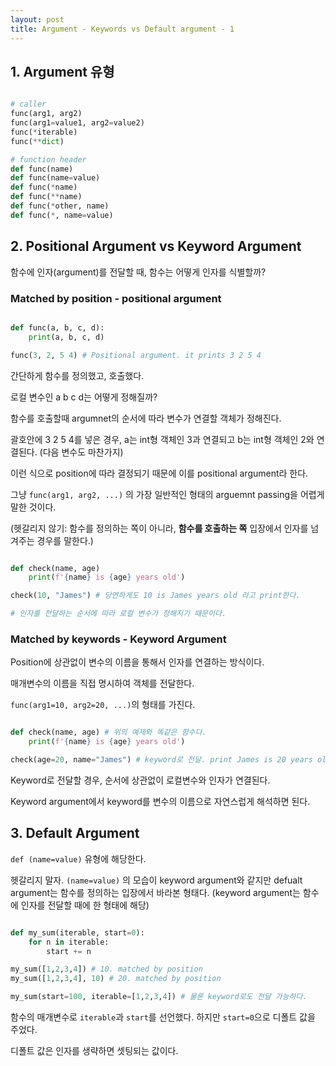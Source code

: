 ```yaml
---
layout: post 
title: Argument - Keywords vs Default argument - 1
---
```


## 1. Argument 유형

```python

# caller
func(arg1, arg2)
func(arg1=value1, arg2=value2)
func(*iterable)
func(**dict)

# function header
def func(name)
def func(name=value)
def func(*name)
def func(**name)
def func(*other, name)
def func(*, name=value)
```

## 2. Positional Argument vs Keyword Argument

함수에 인자(argument)를 전달할 때, 함수는 어떻게 인자를 식별할까?

### Matched by position - positional argument

```python

def func(a, b, c, d):
    print(a, b, c, d)

func(3, 2, 5 4) # Positional argument. it prints 3 2 5 4

```

간단하게 함수를 정의했고, 호출했다.

로컬 변수인 a b c d는 어떻게 정해질까?

함수를 호출할때 argumnet의 순서에 따라 변수가 연결할 객체가 정해진다.

괄호안에 3 2 5 4를 넣은 경우, a는 int형 객체인 3과 연결되고 b는 int형 객체인 2와 연결된다. (다음 변수도 마찬가지)

이런 식으로 position에 따라 결정되기 때문에 이를 positional argument라 한다.

그냥 `func(arg1, arg2, ...)` 의 가장 일반적인 형태의 arguemnt passing을 어렵게 말한 것이다.

(헷갈리지 않기: 함수를 정의하는 쪽이 아니라, **함수를 호출하는 쪽** 입장에서 인자를 넘겨주는 경우를 말한다.)

```python

def check(name, age)
    print(f'{name} is {age} years old')

check(10, "James") # 당연하게도 10 is James years old 라고 print한다.

# 인자를 전달하는 순서에 따라 로컬 변수가 정해지기 때문이다.

```

### Matched by keywords - Keyword Argument

Position에 상관없이 변수의 이름을 통해서 인자를 연결하는 방식이다.

매개변수의 이름을 직접 명시하여 객체를 전달한다.

`func(arg1=10, arg2=20, ...)`의 형태를 가진다.

```python

def check(name, age) # 위의 예제와 똑같은 함수다.
    print(f'{name} is {age} years old')

check(age=20, name="James") # keyword로 전달. print James is 20 years old

```

Keyword로 전달할 경우, 순서에 상관없이 로컬변수와 인자가 연결된다.

Keyword argument에서 keyword를 변수의 이름으로 자연스럽게 해석하면 된다.

## 3. Default Argument

`def (name=value)` 유형에 해당한다.

헷갈리지 말자. `(name=value)` 의 모습이 keyword argument와 같지만 defualt argument는 함수를 정의하는 입장에서 바라본 형태다. (keyword argument는 함수에 인자를 전달할 때에 한 형태에 해당)

```python

def my_sum(iterable, start=0):
    for n in iterable:
        start += n

my_sum([1,2,3,4]) # 10. matched by position
my_sum([1,2,3,4], 10) # 20. matched by position

my_sum(start=100, iterable=[1,2,3,4]) # 물론 keyword로도 전달 가능하다.

```

함수의 매개변수로 `iterable`과 `start`를 선언했다. 하지만 `start=0`으로 디폴트 값을 주었다.

디폴트 값은 인자를 생략하면 셋팅되는 값이다.
